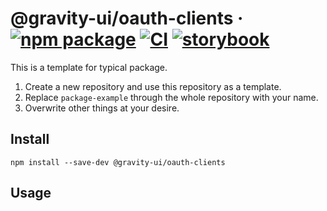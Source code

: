 # @gravity-ui/oauth-clients &middot; [![npm package](https://img.shields.io/npm/v/@gravity-ui/oauth-clients)](https://www.npmjs.com/package/@gravity-ui/oauth-clients) [![CI](https://img.shields.io/github/workflow/status/gravity-ui/oauth-clients/CI/main?label=CI&logo=github)](https://github.com/gravity-ui/oauth-clients/actions/workflows/ci.yml?query=branch:main) [![storybook](https://img.shields.io/badge/Storybook-deployed-ff4685)](https://preview.yandexcloud.dev/oauth-clients/)

This is a template for typical package. 

1. Create a new repository and use this repository as a template.
2. Replace `package-example` through the whole repository with your name.
3. Overwrite other things at your desire.

## Install

```shell
npm install --save-dev @gravity-ui/oauth-clients
```

## Usage

